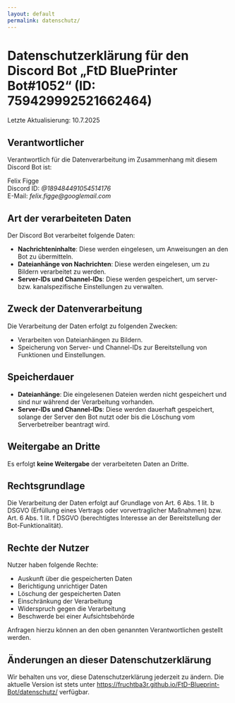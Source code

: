 ```yaml
---
layout: default
permalink: datenschutz/
---
```


<h1>Datenschutzerklärung für den Discord Bot „FtD BluePrinter Bot#1052“ (ID: 759429992521662464)</h1>

Letzte Aktualisierung: 10.7.2025


<h2>Verantwortlicher</h2>

Verantwortlich für die Datenverarbeitung im Zusammenhang mit diesem Discord Bot ist:
<p>
Felix Figge<br/>
Discord ID: <i>@189484491054514176</i><br/>
E-Mail: <i>felix.figge@googlemail.com</i>
</p>

<h2>Art der verarbeiteten Daten</h2>

Der Discord Bot verarbeitet folgende Daten:

<ul>
    <li>
        <b>Nachrichteninhalte</b>: Diese werden eingelesen, um Anweisungen an den Bot zu übermitteln.
    </li>
    <li>
        <b>Dateianhänge von Nachrichten</b>: Diese werden eingelesen, um zu Bildern verarbeitet zu werden.
    </li>
    <li>
        <b>Server-IDs und Channel-IDs</b>: Diese werden gespeichert, um server- bzw. kanalspezifische Einstellungen zu verwalten.
    </li>
</ul>

<h2>Zweck der Datenverarbeitung</h2>

Die Verarbeitung der Daten erfolgt zu folgenden Zwecken:

<ul>
    <li>
        Verarbeiten von Dateianhängen zu Bildern.
    </li>
    <li>
        Speicherung von Server- und Channel-IDs zur Bereitstellung von Funktionen und Einstellungen.
    </li>
</ul>

<h2>Speicherdauer</h2>

<ul>
    <li>
        <b>Dateianhänge</b>: Die eingelesenen Dateien werden nicht gespeichert und sind nur während der Verarbeitung vorhanden.
    </li>
    <li>
        <b>Server-IDs und Channel-IDs</b>: Diese werden dauerhaft gespeichert, solange der Server den Bot nutzt oder bis die Löschung vom Serverbetreiber beantragt wird.
    </li>
</ul>

<h2>Weitergabe an Dritte</h2>

Es erfolgt <b>keine Weitergabe</b> der verarbeiteten Daten an Dritte.

<h2>Rechtsgrundlage</h2>

Die Verarbeitung der Daten erfolgt auf Grundlage von Art. 6 Abs. 1 lit. b DSGVO (Erfüllung eines Vertrags oder vorvertraglicher Maßnahmen) bzw. Art. 6 Abs. 1 lit. f DSGVO (berechtigtes Interesse an der Bereitstellung der Bot-Funktionalität).

<h2>Rechte der Nutzer</h2>

Nutzer haben folgende Rechte:

<ul>
    <li>
        Auskunft über die gespeicherten Daten
    </li>
    <li>
        Berichtigung unrichtiger Daten
    </li>
    <li>
        Löschung der gespeicherten Daten
    </li>
    <li>
        Einschränkung der Verarbeitung
    </li>
    <li>
        Widerspruch gegen die Verarbeitung
    </li>
    <li>
        Beschwerde bei einer Aufsichtsbehörde
    </li>
</ul>

Anfragen hierzu können an den oben genannten Verantwortlichen gestellt werden.

<h2>Änderungen an dieser Datenschutzerklärung</h2>

Wir behalten uns vor, diese Datenschutzerklärung jederzeit zu ändern. Die aktuelle Version ist stets unter <a href="https://fruchtba3r.github.io/FtD-Blueprint-Bot/datenschutz/">https://fruchtba3r.github.io/FtD-Blueprint-Bot/datenschutz/</a> verfügbar.